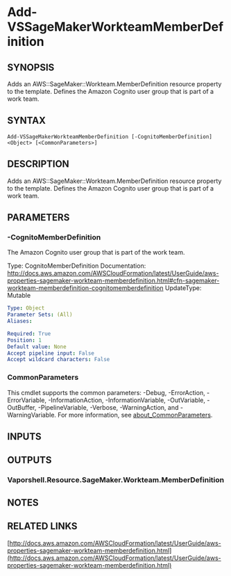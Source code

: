 # Add-VSSageMakerWorkteamMemberDefinition

## SYNOPSIS
Adds an AWS::SageMaker::Workteam.MemberDefinition resource property to the template.
Defines the Amazon Cognito user group that is part of a work team.

## SYNTAX

```
Add-VSSageMakerWorkteamMemberDefinition [-CognitoMemberDefinition] <Object> [<CommonParameters>]
```

## DESCRIPTION
Adds an AWS::SageMaker::Workteam.MemberDefinition resource property to the template.
Defines the Amazon Cognito user group that is part of a work team.

## PARAMETERS

### -CognitoMemberDefinition
The Amazon Cognito user group that is part of the work team.

Type: CognitoMemberDefinition
Documentation: http://docs.aws.amazon.com/AWSCloudFormation/latest/UserGuide/aws-properties-sagemaker-workteam-memberdefinition.html#cfn-sagemaker-workteam-memberdefinition-cognitomemberdefinition
UpdateType: Mutable

```yaml
Type: Object
Parameter Sets: (All)
Aliases:

Required: True
Position: 1
Default value: None
Accept pipeline input: False
Accept wildcard characters: False
```

### CommonParameters
This cmdlet supports the common parameters: -Debug, -ErrorAction, -ErrorVariable, -InformationAction, -InformationVariable, -OutVariable, -OutBuffer, -PipelineVariable, -Verbose, -WarningAction, and -WarningVariable. For more information, see [about_CommonParameters](http://go.microsoft.com/fwlink/?LinkID=113216).

## INPUTS

## OUTPUTS

### Vaporshell.Resource.SageMaker.Workteam.MemberDefinition
## NOTES

## RELATED LINKS

[http://docs.aws.amazon.com/AWSCloudFormation/latest/UserGuide/aws-properties-sagemaker-workteam-memberdefinition.html](http://docs.aws.amazon.com/AWSCloudFormation/latest/UserGuide/aws-properties-sagemaker-workteam-memberdefinition.html)

